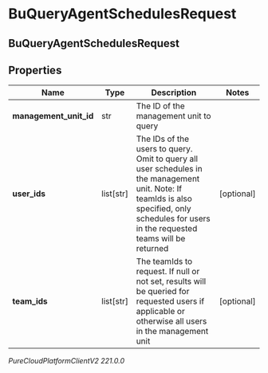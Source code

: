# BuQueryAgentSchedulesRequest

## BuQueryAgentSchedulesRequest

## Properties

|Name | Type | Description | Notes|
|------------ | ------------- | ------------- | -------------|
| **management_unit_id** | str | The ID of the management unit to query | |
| **user_ids** | list[str] | The IDs of the users to query.  Omit to query all user schedules in the management unit. Note: If teamIds is also specified, only schedules for users in the requested teams will be returned | [optional] |
| **team_ids** | list[str] | The teamIds to request. If null or not set, results will be queried for requested users if applicable or otherwise all users in the management unit | [optional] |



_PureCloudPlatformClientV2 221.0.0_
